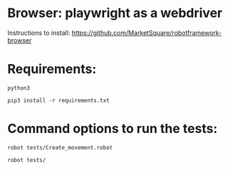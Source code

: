 # Browser: playwright as a webdriver

Instructions to install:
https://github.com/MarketSquare/robotframework-browser

# Requirements:
`python3`

`pip3 install -r requirements.txt`

# Command options to run the tests:
`robot tests/Create_movement.robot`

`robot tests/`
